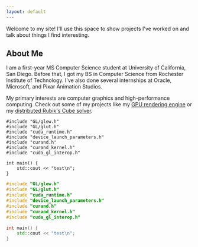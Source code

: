 ```yaml
---
layout: default
---
```


Welcome to my site! I'll use this space to show projects I've worked on and talk about things I find interesting.

## About Me

I am a first-year MS Computer Science student at University of California, San Diego. Before that, I got my BS in Computer Science from Rochester Institute of Technology. I've also done several internships at Oracle, Microsoft, and Pixar Animation Studios.

My primary interests are computer graphics and high-performance computing. Check out some of my projects like my [GPU rendering engine](https://github.com/abau171/dino/) or my [distributed Rubik's Cube solver](https://github.com/abau171/cubetree/).

```
#include "GL/glew.h"
#include "GL/glut.h"
#include "cuda_runtime.h"
#include "device_launch_parameters.h"
#include "curand.h"
#include "curand_kernel.h"
#include "cuda_gl_interop.h"

int main() {
    std::cout << "test\n";
}
```

```cpp
#include "GL/glew.h"
#include "GL/glut.h"
#include "cuda_runtime.h"
#include "device_launch_parameters.h"
#include "curand.h"
#include "curand_kernel.h"
#include "cuda_gl_interop.h"

int main() {
    std::cout << "test\n";
}
```
